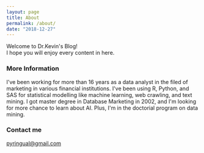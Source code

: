 ```yaml
---
layout: page
title: About
permalink: /about/
date: "2018-12-27"
---
```


Welcome to Dr.Kevin's Blog!  
I hope you will enjoy every content in here.  

### More Information

I've been working for more than 16 years as a data analyst in the filed of marketing in various financial institutions. I've been using R, Python, and SAS for statistical modelling like machine learning, web crawling, and text mining. I got master degree in Database Marketing in 2002, and I'm looking for more chance to learn about AI. Plus, I'm in the doctorial program on data mining.  

### Contact me

[pyringual@gmail.com](mailto:pyringual@gmail.com)
